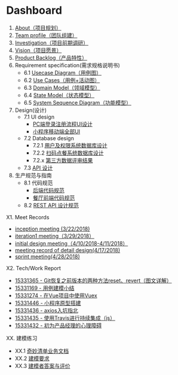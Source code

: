 # Dashboard

1. [About（项目规划）](documents/about)
2. [Team profile（团队组建）](documents/team_profile)
3. [Investigation（项目前期调研）](documents/competitor_analyze)
4. [Vision（项目愿景）](documents/Baoleme_Project_Proposal)
5. [Product Backlog（产品特性）](documents/product_backlog)
6. Requirement specification(需求规格说明书)
	- 6.1 [Usecase Diagram（用例图）](UseCases#用例图)
	- 6.2 [Use Cases（用例+活动图）](UseCases#用例文本与活动图)
	- 6.3 [Domain Model（领域模型）](image/%E9%A2%86%E5%9F%9F%E6%A8%A1%E5%9E%8B.png)
	- 6.4 [State Model（状态模型）](image/订单状态图.png)
	- 6.5 [System Sequence Diagram（功能模型）](SSD)
7. Design(设计)
	- 7.1 UI design
		- [PC端登录注册流程UI设计](UI/login&register)
		- [小程序移动端全部UI](UI/移动端全部)
	- 7.2 Database design
		- 7.2.1 [用户及权限系统数据库设计](ER)
		- 7.2.2 [扫码点餐系统数据库设计](ER/ER.png)
		- 7.2.x [第三方数据评审结果](https://github.com/Baoleme/Dashboard/issues)
	- 7.3 [API 设计](API-document/)
8. 生产规范与指南
	- 8.1 代码规范
		- [后端代码规范](https://github.com/Baoleme/Server/blob/master/Code%20Style.md)
		- [餐厅前端代码规范](https://github.com/Baoleme/Client-Restaurant/blob/master/development_specification.md)
	- 8.2 [REST API 设计规范](API-document/)

X1. Meet Records
  - [inception meeting (3/22/2018)](meet_records/KickOff_Meeting_Record(3-22-2018))
  - [iteration1 meeting（3/29/2018）](meet_records/meeting_record_of_iteration1(3-29-2018))
  - [initial design meeting（4/10/2018-4/11/2018）](meet_records/meeting_record_of_initial_design(4-10-2018-4-11-2018))
  - [meeting record of detail design(4/17/2018)](meet_records/meeting_record_of_detail_design(4-17-2018))
  - [sprint meeting(4/28/2018)](meet_records/sprint_meeting_for_developing_round2(4-28-2018))

X2. Tech/Work Report
  - [15331365 - Git恢复之前版本的两种方法reset、revert（图文详解）](https://blog.csdn.net/yxlshk/article/details/79944535)
  - [15331169 - 用例建模小结](https://humanlee1011.github.io/2018/04/14/usecase/#)
  - [15331274 - 在Vue项目中使用Vuex](https://blog.csdn.net/shujh_sysu/article/details/79947418)
  - [15331446 - 小程序原型搭建](https://blog.csdn.net/crystal_zhuyupei/article/details/79948647)
  - [15331436 - axios入坑指北](https://blog.zyuco.com/2018/04/08/axios%E5%85%A5%E5%9D%91%E6%8C%87%E5%8C%97/)
  - [15331435 - 使用Travis进行持续集成（js）](https://blog.andiedie.cn/2018/04/04/%E4%BD%BF%E7%94%A8Travis%E8%BF%9B%E8%A1%8C%E6%8C%81%E7%BB%AD%E9%9B%86%E6%88%90/)
  - [15331432 - 初为产品经理的心理障碍](https://blog.csdn.net/qq_33559972/article/details/79934411)

XX. 建模练习
  - XX.1 [奇妙清单业务文档](ModelingExercise/业务文档)
  - XX.2 [建模要求](ModelingExercise#建模要求)
  - XX.3 [建模者答案与评价](ModelingExercise#建模者答案与评价)
